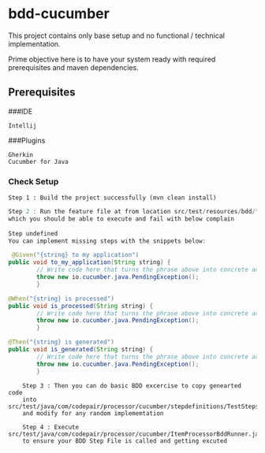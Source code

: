# bdd-cucumber
This project contains only base setup and no functional / technical implementation.

Prime objective here is to have your system ready with required prerequisites and 
maven dependencies.

## Prerequisites

###IDE

    Intellij

###Plugins 
    
    Gherkin
    Cucumber for Java 

### Check Setup

    Step 1 : Build the project successfully (mvn clean install)
    

```java
Step 2 : Run the feature file at from location src/test/resources/bdd/features/test.feature 
which you should be able to execute and fail with below complain
        
Step undefined
You can implement missing steps with the snippets below:

 @Given("{string} to my application")
public void to_my_application(String string) {
        // Write code here that turns the phrase above into concrete actions
        throw new io.cucumber.java.PendingException();
        }

@When("{string} is processed")
public void is_processed(String string) {
        // Write code here that turns the phrase above into concrete actions
        throw new io.cucumber.java.PendingException();
        }

@Then("{string} is generated")
public void is_generated(String string) {
        // Write code here that turns the phrase above into concrete actions
        throw new io.cucumber.java.PendingException();
        }

```
        Step 3 : Then you can do basic BDD excercise to copy genearted code
        into src/test/java/com/codepair/processor/cucumber/stepdefinitions/TestSteps.java
        and modify for any random implememtation 

        Step 4 : Execute src/test/java/com/codepair/processor/cucumber/ItemProcessorBddRunner.java
        to ensure your BDD Step File is called and getting excuted